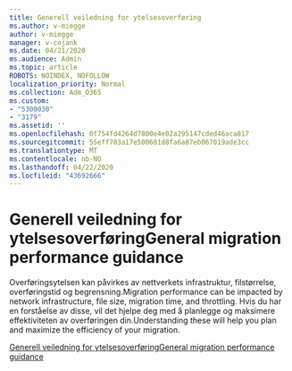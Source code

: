 ```yaml
---
title: Generell veiledning for ytelsesoverføring
ms.author: v-miegge
author: v-miegge
manager: v-cojank
ms.date: 04/21/2020
ms.audience: Admin
ms.topic: article
ROBOTS: NOINDEX, NOFOLLOW
localization_priority: Normal
ms.collection: Adm_O365
ms.custom:
- "5300030"
- "3179"
ms.assetid: ''
ms.openlocfilehash: 0f754fd4264d7800e4e02a295147cded46aca817
ms.sourcegitcommit: 55eff703a17e500681d8fa6a87eb067019ade3cc
ms.translationtype: MT
ms.contentlocale: nb-NO
ms.lasthandoff: 04/22/2020
ms.locfileid: "43692666"
---
```

# <a name="general-migration-performance-guidance"></a><span data-ttu-id="ec0b4-102">Generell veiledning for ytelsesoverføring</span><span class="sxs-lookup"><span data-stu-id="ec0b4-102">General migration performance guidance</span></span>

<span data-ttu-id="ec0b4-103">Overføringsytelsen kan påvirkes av nettverkets infrastruktur, filstørrelse, overføringstid og begrensning.</span><span class="sxs-lookup"><span data-stu-id="ec0b4-103">Migration performance can be impacted by network infrastructure, file size, migration time, and throttling.</span></span> <span data-ttu-id="ec0b4-104">Hvis du har en forståelse av disse, vil det hjelpe deg med å planlegge og maksimere effektiviteten av overføringen din.</span><span class="sxs-lookup"><span data-stu-id="ec0b4-104">Understanding these will help you plan and maximize the efficiency of your migration.</span></span>

[<span data-ttu-id="ec0b4-105">Generell veiledning for ytelsesoverføring</span><span class="sxs-lookup"><span data-stu-id="ec0b4-105">General migration performance guidance</span></span>](https://docs.microsoft.com/sharepointmigration/sharepoint-online-and-onedrive-migration-speed)